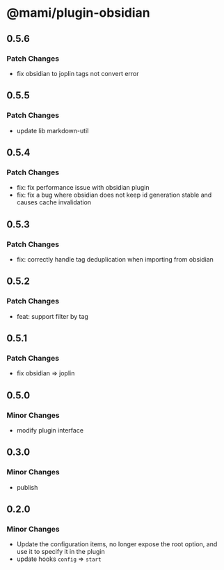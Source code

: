 # @mami/plugin-obsidian

## 0.5.6

### Patch Changes

- fix obsidian to joplin tags not convert error

## 0.5.5

### Patch Changes

- update lib markdown-util

## 0.5.4

### Patch Changes

- fix: fix performance issue with obsidian plugin
- fix: fix a bug where obsidian does not keep id generation stable and causes cache invalidation

## 0.5.3

### Patch Changes

- fix: correctly handle tag deduplication when importing from obsidian

## 0.5.2

### Patch Changes

- feat: support filter by tag

## 0.5.1

### Patch Changes

- fix obsidian => joplin

## 0.5.0

### Minor Changes

- modify plugin interface

## 0.3.0

### Minor Changes

- publish

## 0.2.0

### Minor Changes

- Update the configuration items, no longer expose the root option, and use it to specify it in the plugin
- update hooks `config` => `start`
